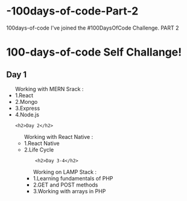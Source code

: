 # -100days-of-code-Part-2
100days-of-code
I've joined the #100DaysOfCode Challenge.
PART 2


<h1> 100-days-of-code Self Challange!</h1>
<h2>Day 1 </h2>
<ul>Working with MERN Srack :
	<li>1.React</li>
	<li>2.Mongo</li>
	<li>3.Express</li>
	<li>4.Node.js</li>

	<h2>Day 2</h2>
<ul>Working with React Native :
	<li>1.React Native</li>
	<li>2.Life Cycle</li>

		<h2>Day 3-4</h2>
<ul>Working on LAMP Stack :
	<li>1.Learning fundamentals of PHP</li>
	<li>2.GET and POST methods</li>
	<li>3.Working with arrays in PHP</li>


